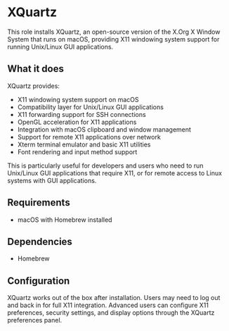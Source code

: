 # XQuartz

This role installs XQuartz, an open-source version of the X.Org X Window System that runs on macOS, providing X11 windowing system support for running Unix/Linux GUI applications.

## What it does

XQuartz provides:
- X11 windowing system support on macOS
- Compatibility layer for Unix/Linux GUI applications
- X11 forwarding support for SSH connections
- OpenGL acceleration for X11 applications
- Integration with macOS clipboard and window management
- Support for remote X11 applications over network
- Xterm terminal emulator and basic X11 utilities
- Font rendering and input method support

This is particularly useful for developers and users who need to run Unix/Linux GUI applications that require X11, or for remote access to Linux systems with GUI applications.

## Requirements

- macOS with Homebrew installed

## Dependencies

- Homebrew

## Configuration

XQuartz works out of the box after installation. Users may need to log out and back in for full X11 integration. Advanced users can configure X11 preferences, security settings, and display options through the XQuartz preferences panel.
